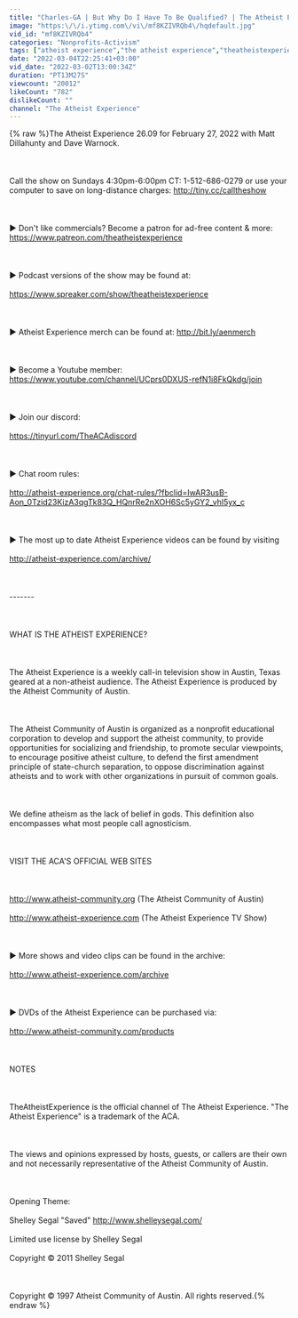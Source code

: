 ```yaml
---
title: "Charles-GA | But Why Do I Have To Be Qualified? | The Atheist Experience 26.09"
image: "https:\/\/i.ytimg.com\/vi\/mf8KZIVRQb4\/hqdefault.jpg"
vid_id: "mf8KZIVRQb4"
categories: "Nonprofits-Activism"
tags: ["atheist experience","the atheist experience","theatheistexperience"]
date: "2022-03-04T22:25:41+03:00"
vid_date: "2022-03-02T13:00:34Z"
duration: "PT13M27S"
viewcount: "20012"
likeCount: "782"
dislikeCount: ""
channel: "The Atheist Experience"
---
```

{% raw %}The Atheist Experience 26.09 for February 27, 2022 with Matt Dillahunty and Dave Warnock.<br /><br /><br /><br />Call the show on Sundays 4:30pm-6:00pm CT: 1-512-686-0279 or use your computer to save on long-distance charges: <a rel="nofollow" target="blank" href="http://tiny.cc/calltheshow">http://tiny.cc/calltheshow</a><br /><br /><br /><br />► Don't like commercials? Become a patron for ad-free content &amp; more: <a rel="nofollow" target="blank" href="https://www.patreon.com/theatheistexperience">https://www.patreon.com/theatheistexperience</a><br /><br /><br /><br />► Podcast versions of the show may be found at: <br /><br /><a rel="nofollow" target="blank" href="https://www.spreaker.com/show/theatheistexperience">https://www.spreaker.com/show/theatheistexperience</a><br /><br /><br /><br />► Atheist Experience merch can be found at: <a rel="nofollow" target="blank" href="http://bit.ly/aenmerch">http://bit.ly/aenmerch</a><br /><br /><br /><br />► Become a Youtube member: <a rel="nofollow" target="blank" href="https://www.youtube.com/channel/UCprs0DXUS-refN1i8FkQkdg/join">https://www.youtube.com/channel/UCprs0DXUS-refN1i8FkQkdg/join</a><br /><br /><br /><br />► Join our discord: <br /><br /><a rel="nofollow" target="blank" href="https://tinyurl.com/TheACAdiscord">https://tinyurl.com/TheACAdiscord</a><br /><br /><br /><br />► Chat room rules: <br /><br /><a rel="nofollow" target="blank" href="http://atheist-experience.org/chat-rules/?fbclid=IwAR3usB-Aon_0Tzid23KizA3qgTk83Q_HQnrRe2nXOH6Sc5yGY2_vhl5yx_c">http://atheist-experience.org/chat-rules/?fbclid=IwAR3usB-Aon_0Tzid23KizA3qgTk83Q_HQnrRe2nXOH6Sc5yGY2_vhl5yx_c</a><br /><br /><br /><br />► The most up to date Atheist Experience videos can be found by visiting <br /><br /><a rel="nofollow" target="blank" href="http://atheist-experience.com/archive/">http://atheist-experience.com/archive/</a><br /><br /><br /><br />-------<br /><br /><br /><br />WHAT IS THE ATHEIST EXPERIENCE?<br /><br /><br /><br />The Atheist Experience is a weekly call-in television show in Austin, Texas geared at a non-atheist audience. The Atheist Experience is produced by the Atheist Community of Austin.<br /><br /><br /><br />The Atheist Community of Austin is organized as a nonprofit educational corporation to develop and support the atheist community, to provide opportunities for socializing and friendship, to promote secular viewpoints, to encourage positive atheist culture, to defend the first amendment principle of state-church separation, to oppose discrimination against atheists and to work with other organizations in pursuit of common goals.<br /><br /><br /><br />We define atheism as the lack of belief in gods. This definition also encompasses what most people call agnosticism.<br /><br /><br /><br />VISIT THE ACA'S OFFICIAL WEB SITES<br /><br /><br /><br /><a rel="nofollow" target="blank" href="http://www.atheist-community.org">http://www.atheist-community.org</a> (The Atheist Community of Austin)<br /><br /><a rel="nofollow" target="blank" href="http://www.atheist-experience.com">http://www.atheist-experience.com</a> (The Atheist Experience TV Show)<br /><br /><br /><br />► More shows and video clips can be found in the archive:<br /><br /><a rel="nofollow" target="blank" href="http://www.atheist-experience.com/archive">http://www.atheist-experience.com/archive</a><br /><br /><br /><br />► DVDs of the Atheist Experience can be purchased via:<br /><br /><a rel="nofollow" target="blank" href="http://www.atheist-community.com/products">http://www.atheist-community.com/products</a><br /><br /><br /><br />NOTES<br /><br /><br /><br />TheAtheistExperience is the official channel of The Atheist Experience. &quot;The Atheist Experience&quot; is a trademark of the ACA. <br /><br /><br /><br />The views and opinions expressed by hosts, guests, or callers are their own and not necessarily representative of the Atheist Community of Austin.<br /><br /><br /><br />Opening Theme: <br /><br />Shelley Segal &quot;Saved&quot; <a rel="nofollow" target="blank" href="http://www.shelleysegal.com/">http://www.shelleysegal.com/</a><br /><br />Limited use license by Shelley Segal  <br /><br />Copyright © 2011 Shelley Segal<br /><br /><br /><br />Copyright © 1997 Atheist Community of Austin. All rights reserved.{% endraw %}

